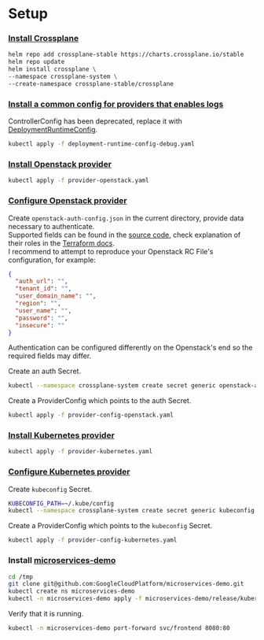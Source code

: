# Setup

### [Install Crossplane](https://docs.crossplane.io/latest/software/install/)
```bash
helm repo add crossplane-stable https://charts.crossplane.io/stable
helm repo update
helm install crossplane \
--namespace crossplane-system \
--create-namespace crossplane-stable/crossplane 
```

### [Install a common config for providers that enables logs](https://docs.crossplane.io/latest/guides/troubleshoot-crossplane/#provider-logs)
ControllerConfig has been deprecated, replace it with [DeploymentRuntimeConfig](https://docs.crossplane.io/latest/concepts/providers/#runtime-configuration).
```bash
kubectl apply -f deployment-runtime-config-debug.yaml
```

### [Install Openstack provider](https://github.com/crossplane-contrib/provider-openstack?tab=readme-ov-file#getting-started)
```bash
kubectl apply -f provider-openstack.yaml
```

### [Configure Openstack provider](https://github.com/crossplane-contrib/provider-openstack?tab=readme-ov-file#configuration)
Create `openstack-auth-config.json` in the current directory, provide data necessary to authenticate. \
Supported fields can be found in the [source code](https://github.com/crossplane-contrib/provider-openstack/blob/main/internal/clients/openstack.go), check explanation of their roles in the [Terraform docs](https://registry.terraform.io/providers/terraform-provider-openstack/openstack/latest/docs#configuration-reference). \
I recommend to attempt to reproduce your Openstack RC File's configuration, for example:
```json
{
  "auth_url": "",
  "tenant_id": "",
  "user_domain_name": "",
  "region": "",
  "user_name": "",
  "password": "",
  "insecure": ""
}
```
Authentication can be configured differently on the Openstack's end so the required fields may differ.

Create an auth Secret.
```bash
kubectl --namespace crossplane-system create secret generic openstack-auth-config --from-file=config=openstack-auth-config.json
```

Create a ProviderConfig which points to the auth Secret.
```bash
kubectl apply -f provider-config-openstack.yaml
```

### [Install Kubernetes provider](https://github.com/crossplane-contrib/provider-kubernetes?tab=readme-ov-file#install)
```bash
kubectl apply -f provider-kubernetes.yaml
```

### [Configure Kubernetes provider](https://github.com/crossplane-contrib/provider-kubernetes/blob/main/examples/provider/config.yaml)
Create `kubeconfig` Secret.
```bash
KUBECONFIG_PATH=~/.kube/config
kubectl --namespace crossplane-system create secret generic kubeconfig --from-file=kubeconfig=$KUBECONFIG_PATH
```

Create a ProviderConfig which points to the `kubeconfig` Secret.
```bash
kubectl apply -f provider-config-kubernetes.yaml
```

### Install [microservices-demo](https://github.com/GoogleCloudPlatform/microservices-demo)
```bash
cd /tmp
git clone git@github.com:GoogleCloudPlatform/microservices-demo.git
kubectl create ns microservices-demo
kubectl -n microservices-demo apply -f microservices-demo/release/kubernetes-manifests.yaml
```

Verify that it is running.
```bash
kubectl -n microservices-demo port-forward svc/frontend 8080:80
```
